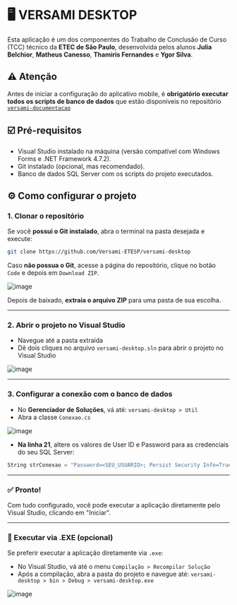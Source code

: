 # 🖥️ VERSAMI DESKTOP

Esta aplicação é um dos componentes do Trabalho de Conclusão de Curso (TCC) técnico da **ETEC de São Paulo**, desenvolvida pelos alunos **Julia Belchior**, **Matheus Canesso**, **Thamiris Fernandes** e **Ygor Silva**.

## :warning: Atenção
Antes de iniciar a configuração do aplicativo mobile, é **obrigatório executar todos os scripts de banco de dados** que estão disponíveis no repositório [`versami-documentacao`](https://github.com/Versami-ETESP/versami-documentacao)

## ☑️ Pré-requisitos

* Visual Studio instalado na máquina (versão compatível com Windows Forms e .NET Framework 4.7.2).
* Git instalado (opcional, mas recomendado).
* Banco de dados SQL Server com os scripts do projeto executados.

## :gear: Como configurar o projeto

### 1. Clonar o repositório

Se você **possui o Git instalado**, abra o terminal na pasta desejada e execute:

```bash
git clone https://github.com/Versami-ETESP/versami-desktop
```

Caso **não possua o Git**, acesse a página do repositório, clique no botão `Code` e depois em `Download ZIP`.

![image](https://github.com/user-attachments/assets/16fea5ed-b497-4368-bb49-43070a74cf43)

Depois de baixado, **extraia o arquivo ZIP** para uma pasta de sua escolha.

---
### 2. Abrir o projeto no Visual Studio

* Navegue até a pasta extraída
* Dê dois cliques no arquivo `versami-desktop.sln` para abrir o projeto no Visual Studio

![image](https://github.com/user-attachments/assets/3ef65e00-d97c-4324-a377-ed983ef1cb3f)

---

### 3. Configurar a conexão com o banco de dados

* No **Gerenciador de Soluções**, vá até: `versami-desktop > Util`
* Abra a classe `Conexao.cs`

 ![image](https://github.com/user-attachments/assets/7b578b6c-3f4a-4c01-9db9-4ede62b5f2e0)

 * **Na linha 21**, altere os valores de User ID e Password para as credenciais do seu SQL Server: 

```c#
String strConexao = "Password=<SEU_USUARIO>; Persist Security Info=True; User ID=<SUA_SENHA>; Initial Catalog=versami; Data Source=" + Environment.MachineName + "\\SqlExpress";
```
---

### :white_check_mark: Pronto!

Com tudo configurado, você pode executar a aplicação diretamente pelo Visual Studio, clicando em "Iniciar".

---

### 🚀 Executar via .EXE (opcional)

Se preferir executar a aplicação diretamente via `.exe`:

* No Visual Studio, vá até o menu `Compilação > Recompilar Solução`
* Após a compilação, abra a pasta do projeto e navegue até: `versami-desktop > bin > Debug > versami-desktop.exe`

![image](https://github.com/user-attachments/assets/90de1aee-11bb-40ca-83f8-d3fe92de5ac2)



